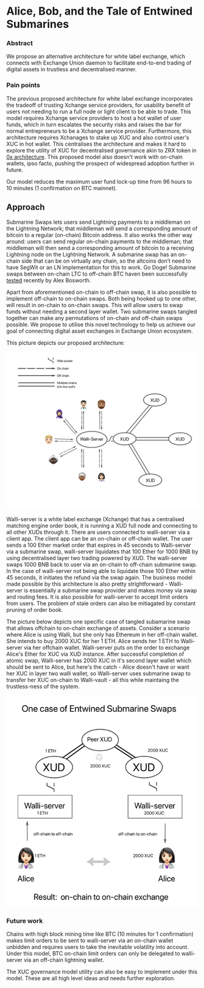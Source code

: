 # Alice, Bob, and the Tale of Entwined Submarines

### Abstract

We propose an alternative architecture for white label exchange, which connects with Exchange Union daemon to facilitate
end-to-end trading of digital assets in trustless and decentralised manner.

### Pain points

The previous proposed architecture for white label exchange incorporates the tradeoff of trusting Xchange service providers,
for usability benefit of users not needing to run a full node or light client to be able to trade. This model requires Xchange
service providers to host a hot wallet of user funds, which in turn escalates the security risks and raises the bar for normal
entrepreneurs to be a Xchange service provider. Furthermore, this architecture requires Xchanages to stake up XUC and also control user's XUC in hot wallet. This centralises the architecture and makes it hard to explore the utility of XUC for decentralised governance akin to ZRX token in [0x architecture](https://blog.0xproject.com/governance-in-0x-protocol-86779ae5809e). This proposed model also doesn't work with on-chain wallets, ipso facto, pushing the prospect of widespread adoption further in future.

Our model reduces the maximum user fund lock-up time from 96 hours to 10 minutes (1 confirmation on BTC mainnet).

## Approach

Submarine Swaps lets users send Lightning payments to a middleman on the Lightning Network; that middleman will send a corresponding amount of bitcoin to a regular (on-chain) Bitcoin address. It also works the other way around: users can send regular on-chain payments to the middleman; that middleman will then send a corresponding amount of bitcoin to a receiving Lightning node on the Lightning Network. A submarine swap has an on-chain side that can be on virtually any chain, so the altcoins don’t need to have SegWit or an LN implementation for this to work. Go Doge! Submarine swaps between on-chain LTC to off-chain BTC haven been successfully [tested](https://twitter.com/alexbosworth/status/1025168088595984384) recently by Alex Bosworth.

Apart from aforementioned on-chain to off-chain swap, it is also possible to implement off-chain to on-chain swaps. Both being hooked up to one other, will result in on-chain to on-chain swaps. This will allow users to swap funds without needing a second layer wallet. Two submarine swaps tangled together can make any permutations of on-chain and off-chain swaps possible. We propose to utilise this novel technology to help us achieve our goal of connecting digital asset exchanges in Exchange Union ecosystem.

This picture depicts our proposed architecture:

![Image](https://github.com/dopetard/Documents/blob/master/pic1.png)

Walli-server is a white label exchange (Xchange) that has a centralised matching engine order book, it is running a XUD full node and connecting to all other XUDs through it. There are users connected to walli-server via a client app. The client app can be an on-chain or off-chain wallet. The user sends a 100 Ether market order that expires in 45 seconds to Walli-server via a submarine swap, walli-server liquidates that 100 Ether for 1000 BNB by using decentralised layer two trading powered by XUD. The walli-server swaps 1000 BNB back to user via an on-chain to off-chain submarine swap. In the case of walli-server not being able to liquidate those 100 Ether within 45 seconds, it initiates the refund via the swap again. The business model made possible by this architecture is also pretty strightforward - Walli-server is essentially a submarine swap provider and makes money via swap and routing fees. It is also possible for walli-server to accept limit orders from users. The problem of stale orders can also be mitiagated by constant pruning of order book.

The picture below depicts  one specific case of tangled subamarine swap that allows offchain to on-chain exchange of assets. Consider a scenario where Alice is using Walli, but she only has Ethereum in her off-chain wallet. She intends to buy 2000 XUC for her 1 ETH. Alice sends her 1 ETH to Walli-server via her offchain wallet. Walli-server puts on the order to exchange Alice's Ether for XUC via XUD instance. After successful completion of atomic swap, Walli-server has 2000 XUC in it's second layer wallet which should be sent to Alice, but here's the catch - Alice doesn't have or want her XUC in layer two walli wallet, so Walli-server uses submarine swap to transfer her XUC on-chain to Walli-vault - all this while maintaing the trustless-ness of the system. 



![Image](https://github.com/dopetard/Documents/blob/master/secondpic.png)

### Future work
Chains with high block mining time like BTC (10 minutes for 1 confirmation) makes limit orders to be sent to walli-server via an on-chain wallet unbidden and requires users to take the inevitable volatility into account. Under this model, BTC on-chain limit orders can only be delegated to walli-server via an off-chain lightning wallet.

The XUC governance model utility can also be easy to implement under this model. These are all high level ideas and needs further exploration.  
